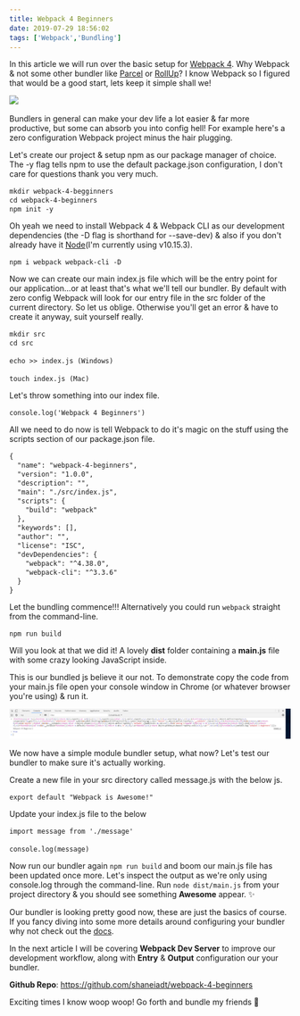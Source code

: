 ```yaml
---
title: Webpack 4 Beginners
date: 2019-07-29 18:56:02
tags: ['Webpack','Bundling']
---
```


In this article we will run over the basic setup for [Webpack 4](https://webpack.js.org/). Why Webpack & not some other bundler like [Parcel](https://parceljs.org/) or [RollUp](https://rollupjs.org/guide/en/)? I know Webpack so I figured that would be a good start, lets keep it simple shall we!

![](https://i.imgflip.com/1tlvet.jpg)

Bundlers in general can make your dev life a lot easier & far more productive, but some can absorb you into config hell! For example here's a zero configuration Webpack project minus the hair plugging.

Let's create our project & setup npm as our package manager of choice. The -y flag tells npm to use the default package.json configuration, I don't care for questions thank you very much.

```
mkdir webpack-4-begginners
cd webpack-4-beginners
npm init -y
```

Oh yeah we need to install Webpack 4 & Webpack CLI as our development dependencies (the -D flag is shorthand for --save-dev) & also if you don't already have it [Node](https://nodejs.org/en/download/)(I'm currently using v10.15.3).

```
npm i webpack webpack-cli -D
```

Now we can create our main index.js file which will be the entry point for our application...or at least that's what we'll tell our bundler. By default with zero config Webpack will look for our entry file in the src folder of the current directory. So let us oblige. Otherwise you'll get an error & have to create it anyway, suit yourself really.

```
mkdir src
cd src

echo >> index.js (Windows)

touch index.js (Mac)
```

Let's throw something into our index file.

```
console.log('Webpack 4 Beginners')
```

All we need to do now is tell Webpack to do it's magic on the stuff using the scripts section of our package.json file.

```
{
  "name": "webpack-4-beginners",
  "version": "1.0.0",
  "description": "",
  "main": "./src/index.js",
  "scripts": {
    "build": "webpack"
  },
  "keywords": [],
  "author": "",
  "license": "ISC",
  "devDependencies": {
    "webpack": "^4.38.0",
    "webpack-cli": "^3.3.6"
  }
}
```

Let the bundling commence!!! Alternatively you could run `webpack` straight from the command-line.

```
npm run build
```

Will you look at that we did it! A lovely **dist** folder containing a **main.js** file with some crazy looking JavaScript inside.

This is our bundled js believe it our not. To demonstrate copy the code from your main.js file open your console window in Chrome (or whatever browser you're using) & run it.

![](/images/webpack-4-beginners/first-bundle.jpg)

We now have a simple module bundler setup, what now? Let's test our bundler to make sure it's actually working.

Create a new file in your src directory called message.js with the below js.

```
export default "Webpack is Awesome!"
```

Update your index.js file to the below

```
import message from './message'

console.log(message)
```

Now run our bundler again `npm run build` and boom our main.js file has been updated once more. Let's inspect the output as we're only using console.log through the command-line. Run `node dist/main.js` from your project directory & you should see something **Awesome** appear. :sparkles:

Our bundler is looking pretty good now, these are just the basics of course. If you fancy diving into some more details around configuring your bundler why not check out the [docs](https://webpack.js.org/concepts/).

In the next article I will be covering **Webpack Dev Server** to improve our development workflow, along with **Entry** & **Output** configuration our your bundler.

**Github Repo**: https://github.com/shaneiadt/webpack-4-beginners

Exciting times I know woop woop! Go forth and bundle my friends :wave:
